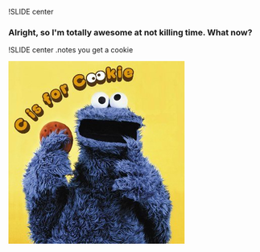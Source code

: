 !SLIDE center

### Alright, so I'm totally awesome at not killing time. What now? ###

!SLIDE center
.notes you get a cookie

![Cookie](cookie-monster.jpg)
